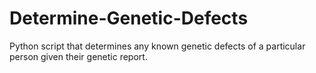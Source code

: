 # Determine-Genetic-Defects
Python script that determines any known genetic defects of a particular person given their genetic report. 
